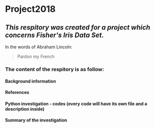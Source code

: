 # Project2018 

## *This respitory was created for a project which concerns Fisher's Iris Data Set.*
In the words of Abraham Lincoln:

> Pardon my French

### The content of the respitory is as follow: 
#### Background information 
#### References 
#### Python investigation - codes (every code will have its own file and a description inside)
#### Summary of the investigation 
